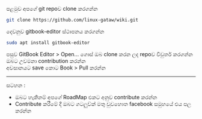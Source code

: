පළමුව අපගේ git repoව clone කරගන්න

```bash
git clone https://github.com/linux-gataw/wiki.git
```

දෙවනුව gitbook-editor ස්ථාපනය කරගන්න

```bash
sudo apt install gitbook-editor
```

පසුව GitBook Editor &gt; Open... ගොස් ඔබ clone කරන ලද repoව විවුර්ත කරගන්න  
ඔබට උවමනා contribution කරන්න   
අවසානයට save කොට Book &gt; Pull කරන්න

---

සටහන :

* ඔබට හැකිනම් අපගේ RoadMap එකට අනුව contribute කරන්න 
* Contribute කරීමේ දී ඔබට ගටලුව්ක් මතු වුවහොත facebook සමුහයේ එය පල කරන්න  



